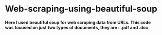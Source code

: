 # Web-scraping-using-beautiful-soup

#### Here I used beautiful soup for web scraping data from URLs. This code was focused on just two types of documents, they are : .pdf and .doc
